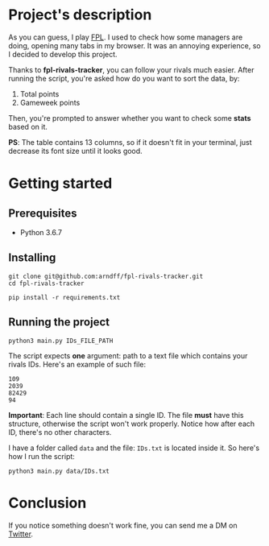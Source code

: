 # Project's description

As you can guess, I play [FPL](http://fantasy.premierleague.com). I used to check how some managers are doing, opening many tabs in my browser. It was an annoying experience, so I decided to develop this project. 

Thanks to **fpl-rivals-tracker**, you can follow your rivals much easier. After running the script, you're asked how do you want to sort the data, by:
1) Total points
2) Gameweek points

Then, you're prompted to answer whether you want to check some **stats** based on it.

**PS**: The table contains 13 columns, so if it doesn't fit in your terminal, just decrease its font size until it looks good. 

# Getting started

## Prerequisites

* Python 3.6.7

## Installing

```
git clone git@github.com:arndff/fpl-rivals-tracker.git
cd fpl-rivals-tracker

pip install -r requirements.txt
```

## Running the project

```
python3 main.py IDs_FILE_PATH
```

The script expects **one** argument: path to a text file which contains your rivals IDs. Here's an example of such file:
```
109
2039
82429
94
```

**Important**: Each line should contain a single ID. The file **must** have this structure, otherwise the script won't work properly. Notice how after each ID, there's no other characters.

I have a folder called ```data``` and the file: ```IDs.txt``` is located inside it. So here's how I run the script: 

```
python3 main.py data/IDs.txt
```

# Conclusion

If you notice something doesn't work fine, you can send me a DM on [Twitter](https://twitter.com/arndff_).
